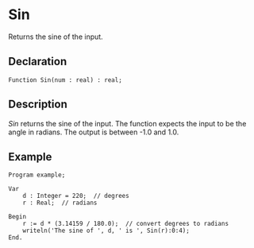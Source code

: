 # Sin

Returns the sine of the input.

## Declaration

    Function Sin(num : real) : real;

## Description

*Sin* returns the sine of the input. The function expects the input to
be the angle in radians. The output is between -1.0 and 1.0.

## Example ##

```
Program example;

Var
    d : Integer = 220;  // degrees
    r : Real;  // radians

Begin
    r := d * (3.14159 / 180.0);  // convert degrees to radians
    writeln('The sine of ', d, ' is ', Sin(r):0:4);
End.
```
